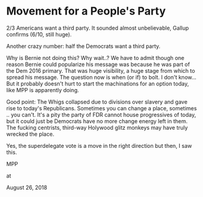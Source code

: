 # Movement for a People's Party





2/3 Americans want a third party. It sounded almost unbelievable, Gallup confirms (6/10, still huge). 



Another crazy number: half the Democrats want a third party.

Why is Bernie not doing this? Why wait..? We have to admit though one reason Bernie could popularize his message was because he was part of the Dem 2016 primary. That was huge visibility, a huge stage from which to spread his message. The question now is when (or if) to bolt. I don't know... But it probably doesn't hurt to start the machinations for an option today, like MPP is apparently doing.

Good point: The Whigs collapsed due to divisions over slavery and gave rise to today's Republicans. Sometimes you can change a place, sometimes .. you can't. It's a pity the party of FDR cannot house progressives of today, but it could just be Democrats have no more change energy left in them. The fucking centrists, third-way Holywood glitz monkeys may have truly wrecked the place.

Yes, the superdelegate vote is a move in the right direction but then, I saw this.

MPP







at

August 26, 2018















